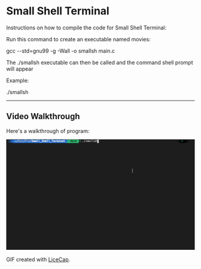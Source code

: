 # Small Shell Terminal 

Instructions on how to compile the code for Small Shell Terminal:

Run this command to create an executable named movies:

gcc --std=gnu99 -g -Wall -o smallsh main.c


The ./smallsh executable can then be called and the command shell prompt will appear

Example:

./smallsh

---
## Video Walkthrough

Here's a walkthrough of program:

<img src='Shell_Terminal_Walkthrough.gif' title='Video Walkthrough' width='' alt='Video Walkthrough' />

GIF created with [LiceCap](http://www.cockos.com/licecap/).
